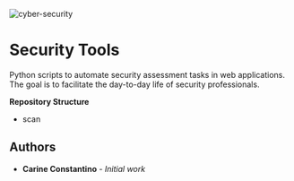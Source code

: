 ![cyber-security](https://user-images.githubusercontent.com/53983340/75132487-dd4b7280-56b5-11ea-937e-9426ca46b763.png)

# Security Tools

Python scripts to automate security assessment tasks in web applications.
The goal is to facilitate the day-to-day life of security professionals.

**Repository Structure**

- scan

## Authors

* **Carine Constantino** - *Initial work*
